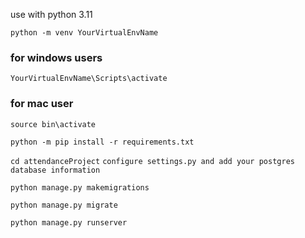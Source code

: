 use with python 3.11

`python -m venv YourVirtualEnvName`

### for windows users
`YourVirtualEnvName\Scripts\activate` 

### for mac user
`source bin\activate` 


`python -m pip install -r requirements.txt`

`cd attendanceProject`
`configure settings.py and add your postgres database information`

`python manage.py makemigrations`  <!-- if changes in model file -->

`python manage.py migrate`

`python manage.py runserver`

